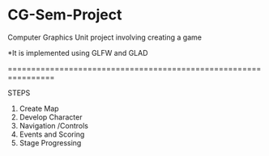 # CG-Sem-Project
Computer Graphics Unit project involving creating a game

*It is implemented using GLFW and GLAD 

================================================================

STEPS

1. Create Map
2. Develop Character
3. Navigation /Controls
4. Events and Scoring
5. Stage Progressing
